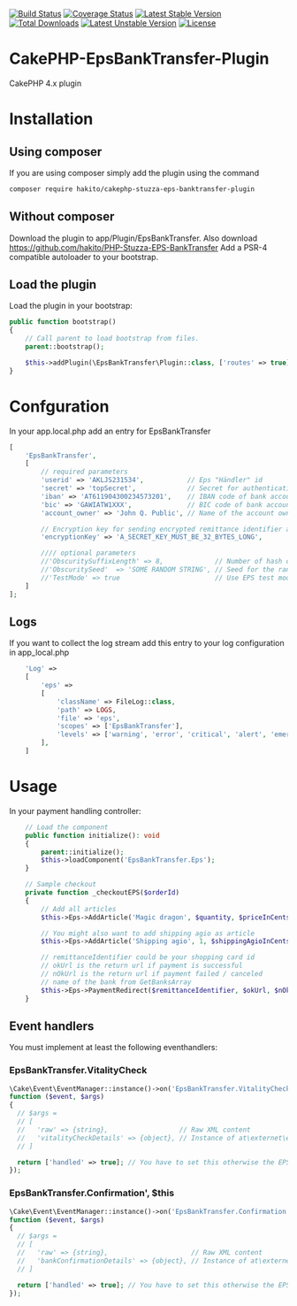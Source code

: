 [![Build Status](https://travis-ci.org/hakito/CakePHP-EpsBankTransfer-Plugin.svg?branch=master)](https://travis-ci.org/hakito/CakePHP-EpsBankTransfer-Plugin)
[![Coverage Status](https://coveralls.io/repos/hakito/CakePHP-EpsBankTransfer-Plugin/badge.png?branch=master)](https://coveralls.io/r/hakito/CakePHP-EpsBankTransfer-Plugin?branch=master)
[![Latest Stable Version](https://poser.pugx.org/hakito/cakephp-stuzza-eps-banktransfer-plugin/v/stable.svg)](https://packagist.org/packages/hakito/cakephp-stuzza-eps-banktransfer-plugin) [![Total Downloads](https://poser.pugx.org/hakito/cakephp-stuzza-eps-banktransfer-plugin/downloads.svg)](https://packagist.org/packages/hakito/cakephp-stuzza-eps-banktransfer-plugin) [![Latest Unstable Version](https://poser.pugx.org/hakito/cakephp-stuzza-eps-banktransfer-plugin/v/unstable.svg)](https://packagist.org/packages/hakito/cakephp-stuzza-eps-banktransfer-plugin) [![License](https://poser.pugx.org/hakito/cakephp-stuzza-eps-banktransfer-plugin/license.svg)](https://packagist.org/packages/hakito/cakephp-stuzza-eps-banktransfer-plugin)

# CakePHP-EpsBankTransfer-Plugin

CakePHP 4.x plugin

# Installation

## Using composer

If you are using composer simply add the plugin using the command

```bash
composer require hakito/cakephp-stuzza-eps-banktransfer-plugin
```

## Without composer

Download the plugin to app/Plugin/EpsBankTransfer. Also download https://github.com/hakito/PHP-Stuzza-EPS-BankTransfer
Add a PSR-4 compatible autoloader to your bootstrap.

## Load the plugin

Load the plugin in your bootstrap:

```php
public function bootstrap()
{
    // Call parent to load bootstrap from files.
    parent::bootstrap();

    $this->addPlugin(\EpsBankTransfer\Plugin::class, ['routes' => true]);
}
```

# Confguration

In your app.local.php add an entry for EpsBankTransfer

```php
[
    'EpsBankTransfer',
    [
        // required parameters
        'userid' => 'AKLJS231534',           // Eps "Händler" id
        'secret' => 'topSecret',             // Secret for authentication
        'iban' => 'AT611904300234573201',    // IBAN code of bank account where money will be sent to
        'bic' => 'GAWIATW1XXX',              // BIC code of bank account where money will be sent to
        'account_owner' => 'John Q. Public', // Name of the account owner where money will be sent to

        // Encryption key for sending encrypted remittance identifier as encrypted string
        'encryptionKey' => 'A_SECRET_KEY_MUST_BE_32_BYTES_LONG',

        //// optional parameters
        //'ObscuritySuffixLength' => 8,             // Number of hash chars appended to remittance identifier
        //'ObscuritySeed'  => 'SOME RANDOM STRING', // Seed for the random remittance identifier suffix. REQUIRED when ObscuritySuffixLength > 0 provided
        //'TestMode' => true                        // Use EPS test mode URL endpoint
    ]
];
```

## Logs

If you want to collect the log stream add this entry to your log configuration in app_local.php

```php
    'Log' =>
    [
        'eps' =>
        [
            'className' => FileLog::class,
            'path' => LOGS,
            'file' => 'eps',
            'scopes' => ['EpsBankTransfer'],
            'levels' => ['warning', 'error', 'critical', 'alert', 'emergency', 'info'],
        ],
    ]
```

# Usage

In your payment handling controller:

```php
    // Load the component
    public function initialize(): void
    {
        parent::initialize();
        $this->loadComponent('EpsBankTransfer.Eps');
    }

    // Sample checkout
    private function _checkoutEPS($orderId)
    {
        // Add all articles
        $this->Eps->AddArticle('Magic dragon', $quantity, $priceInCents);

        // You might also want to add shipping agio as article
        $this->Eps->AddArticle('Shipping agio', 1, $shippingAgioInCents);

        // remittanceIdentifier could be your shopping card id
        // okUrl is the return url if payment is successful
        // nOkUrl is the return url if payment failed / canceled
        // name of the bank from GetBanksArray
        $this->Eps->PaymentRedirect($remittanceIdentifier, $okUrl, $nOkUrl, $bankName);
    }
```

## Event handlers

You must implement at least the following eventhandlers:

### EpsBankTransfer.VitalityCheck

```php
\Cake\Event\EventManager::instance()->on('EpsBankTransfer.VitalityCheck',
function ($event, $args)
{
  // $args =
  // [
  //   'raw' => {string},                  // Raw XML content
  //   'vitalityCheckDetails' => {object}, // Instance of at\externet\eps_bank_transfer\VitalityCheckDetails
  // ]

  return ['handled' => true]; // You have to set this otherwise the EPS call is not successful
});
```

### EpsBankTransfer.Confirmation', $this

```php
\Cake\Event\EventManager::instance()->on('EpsBankTransfer.Confirmation',
function ($event, $args)
{
  // $args =
  // [
  //   'raw' => {string},                     // Raw XML content
  //   'bankConfirmationDetails' => {object}, // Instance of at\externet\eps_bank_transfer\BankConfirmationDetails
  // ]

  return ['handled' => true]; // You have to set this otherwise the EPS call is not successful
});
```
